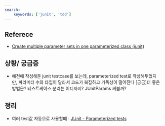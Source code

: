 ```yaml
---
search:
    keywords: ['junit', 'tdd']
---
```

## Referece
- [Create multiple parameter sets in one parameterized class (junit)
](https://stackoverflow.com/questions/14082004/create-multiple-parameter-sets-in-one-parameterized-class-junit)

## 상황/ 궁금증
- 예전에 작성해둔 junit testcase를 보는데, parameterized test로 작성해두었지만, 파라미터 수와 타입이 달라서 코드가 복잡하고 가독성이 떨어진다
[궁금]더 좋은 방법은? 테스트케이스 분리는 어디까지? JUnitParams 써볼까?

## 정리
- 여러 test값 자동으로 사용할떄 : [JUnit - Parameterized tests](https://github.com/junit-team/junit4/wiki/parameterized-tests)
